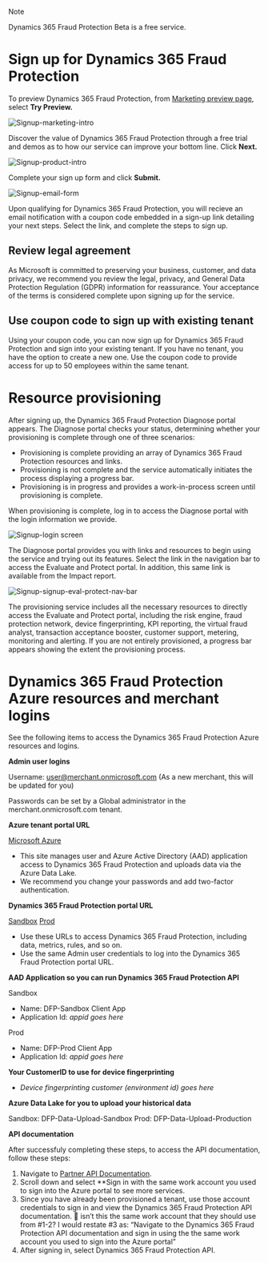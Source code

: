 > [!NOTE]
> Dynamics 365 Fraud Protection Beta is a free service.

# Sign up for Dynamics 365 Fraud Protection

To preview Dynamics 365 Fraud Protection, from [Marketing preview page](https://dynamics.microsoft.com/en-us/ai/fraud-protection/),  select **Try Preview.**

![Signup-marketing-intro](media/signup-images/signup-marketing-intro.png)

Discover the value of Dynamics 365 Fraud Protection through a free trial and demos as to how our service can improve your bottom line. Click **Next.**

![Signup-product-intro](media/signup-images/signup-product-intro.png)

Complete your sign up form and click **Submit.**

![Signup-email-form](media/signup-images/signup-email-form.png)

Upon qualifying for Dynamics 365 Fraud Protection, you will recieve an email notification with a coupon code embedded in a sign-up link detailing your next steps. Select the link, and complete the steps to sign up.

## Review legal agreement

As Microsoft is committed to preserving your business, customer, and data privacy, we recommend you review the legal, privacy, and General Data Protection Regulation (GDPR) information for reassurance. Your acceptance of the terms is considered complete upon signing up for the service.

## Use coupon code to sign up with existing tenant

Using your coupon code, you can now sign up for Dynamics 365 Fraud Protection and sign into your existing tenant. If you have no tenant, you have the option to create a new one. Use the coupon code to provide access for up to 50 employees within the same tenant.

# Resource provisioning

After signing up, the Dynamics 365 Fraud Protection Diagnose portal appears. The Diagnose portal checks your status, determining whether your provisioning is complete through one of three scenarios:

- Provisioning is complete providing an array of Dynamics 365 Fraud Protection resources and links.
- Provisioning is not complete and the service automatically initiates the process displaying a progress bar.
- Provisioning is in progress and provides a work-in-process screen until provisioning is complete.

When provisioning is complete, log in to access the Diagnose portal with the login information we provide.

![Signup-login screen](media/signup-images/signup-login.png)

The Diagnose portal provides you with links and resources to begin using the service and trying out its features. Select the link in the navigation bar to access the Evaluate and Protect portal. In addition, this same link is available from the Impact report.

![Signup-signup-eval-protect-nav-bar](media/signup-images/signup-eval-protect-nav-bar.png)

The provisioning service includes all the necessary resources to directly access the Evaluate and Protect portal, including the risk engine, fraud protection network, device fingerprinting, KPI reporting, the virtual fraud analyst, transaction acceptance booster, customer support, metering, monitoring and alerting. If you are not entirely provisioned, a progress bar appears showing the extent the provisioning process. 

# Dynamics 365 Fraud Protection Azure resources and merchant logins

See the following items to access the Dynamics 365 Fraud Protection Azure resources and logins.

**Admin user logins**

Username: user@merchant.onmicrosoft.com (As a new merchant, this will be updated for you)

Passwords can be set by a Global administrator in the merchant.onmicrosoft.com tenant.

**Azure tenant portal URL**

[Microsoft Azure](https://portal.azure.com/merchant.onmicrosoft.com)

- This site manages user and Azure Active Directory (AAD) application access to Dynamics 365 Fraud Protection and uploads data via the Azure Data Lake.
- We recommend you change your passwords and add two-factor authentication.

**Dynamics 365 Fraud Protection portal URL**

[Sandbox](https://dfp.microsoft-int.com/merchant.onmicrosoft.com)
[Prod](https://dfp.microsoft.com/merchant.onmicrosoft.com)

- Use these URLs to access Dynamics 365 Fraud Protection, including data, metrics, rules, and so on.
- Use the same Admin user credentials to log into the Dynamics 365 Fraud Protection portal URL.

**AAD Application so you can run Dynamics 365 Fraud Protection API**

Sandbox
- Name: DFP-Sandbox Client App
- Application Id: *appid goes here*

Prod
- Name: DFP-Prod Client App
- Application Id: *appid goes here*

**Your CustomerID to use for device fingerprinting**
- *Device fingerprinting customer (environment id) goes here*

**Azure Data Lake for you to upload your historical data**

Sandbox: DFP-Data-Upload-Sandbox
Prod: DFP-Data-Upload-Production

**API documentation**

After successfuly completing these steps, to access the API documentation, follow these steps: 
1. Navigate to [Partner API Documentation](https://apidocs.microsoft.com/services/). 
2. Scroll down and select **Sign in with the same work account you used to sign into the Azure portal to see more services. 
3. Since you have already been provisioned a tenant, use those account credentials to sign in and view the Dynamics 365 Fraud Protection API documentation.  isn’t this the same work account that they should use from #1-2?   I would restate #3 as: “Navigate to the Dynamics 365 Fraud Protection API documentation and sign in using the the same work account you used to sign into the Azure portal”
4. After signing in, select Dynamics 365 Fraud Protection API.
